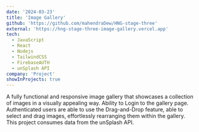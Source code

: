 ```yaml
---
date: '2024-03-23'
title: 'Image Gallery'
github: 'https://github.com/mahendraDew/HNG-stage-three'
external: 'https://hng-stage-three-image-gallery.vercel.app'
tech:
  - JavaScript
  - React
  - Nodejs
  - TailwindCSS
  - FirebaseAUTH
  - unSplash API
company: 'Project'
showInProjects: true
---
```


A fully functional and responsive image gallery that showcases a collection of images in a visually appealing way. Ability to Login to the gallery page. Authenticated users are able to use the Drag-and-Drop feature, able to select and drag images, effortlessly rearranging them within the gallery. This project consumes data from the unSplash API.
